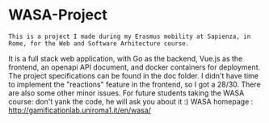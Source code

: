 # WASA-Project

	This is a project I made during my Erasmus mobility at Sapienza, in Rome, for the Web and Software Arhitecture course.
It is a full stack web application, with Go as the backend, Vue.js as the frontend, an openapi API document, and docker containers for deployment. The project specifications can be found in the doc folder.
	I didn't have time to implement the "reactions" feature in the frontend, so I got a 28/30. There are also some other minor issues. 
	For future students taking the WASA course: don't yank the code, he will ask you about it :)
	WASA homepage : http://gamificationlab.uniroma1.it/en/wasa/
